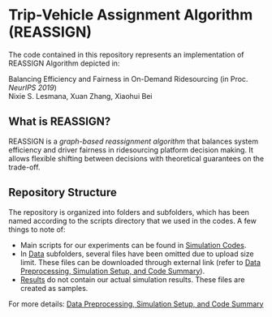 # Trip-Vehicle Assignment Algorithm (REASSIGN)
The code contained in this repository represents an implementation of REASSIGN Algorithm depicted in:

Balancing Efficiency and Fairness in On-Demand Ridesourcing (in Proc. *NeurIPS 2019*)<br/>
Nixie S. Lesmana, Xuan Zhang, Xiaohui Bei

## What is REASSIGN?
REASSIGN is a *graph-based reassignment algorithm* that balances system efficiency and driver fairness in ridesourcing platform decision making. It allows flexible shifting between decisions with theoretical guarantees on the trade-off.

## Repository Structure
The repository is organized into folders and subfolders, which has been named according to the scripts directory that we used in the codes. A few things to note of:

- Main scripts for our experiments can be found in [Simulation Codes](./SimulationCodes). 
- In [Data](./Data) subfolders, several files have been omitted due to upload size limit. These files can be downloaded through external link (refer to [Data Preprocessing, Simulation Setup, and Code Summary](./SI.pdf)). 
- [Results](./Results) do not contain our actual simulation results. These files are created as samples. 

For more details:
[Data Preprocessing, Simulation Setup, and Code Summary](./SI.pdf)
